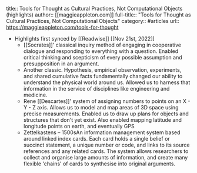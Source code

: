 title:: Tools for Thought as Cultural Practices, Not Computational Objects (highlights)
author:: [[maggieappleton.com]]
full-title:: "Tools for Thought as Cultural Practices, Not Computational Objects"
category:: #articles
url:: https://maggieappleton.com/tools-for-thought

- Highlights first synced by [[Readwise]] [[Nov 21st, 2022]]
	- [[Socrates]]' classical inquiry method of engaging in cooperative dialogue and
	  responding to everything with a question. Enabled critical thinking and
	  scepticism of every possible assumption and presupposition in an argument.
	- Another classic. Hypothesis, empirical observation, experiments, and
	  shared cumulative facts fundamentally changed our ability to understand
	  the physical world around us. Allowed us to harness that information in
	  the service of disciplines like engineering and medicine.
	- Rene [[Descartes]]' system of assigning numbers to points on an X - Y - Z
	  axis. Allows us to model and map areas of 3D space using precise
	  measurements. Enabled us to draw up plans for objects and structures that
	  don't yet exist. Also enabled mapping latitude and longitude points on
	  earth, and eventually GPS
	- Zettelkastens – 1500sAn information management system based around linked index cards. Each
	  card holds a single belief or succinct statement, a unique number or code,
	  and links to its source references and any related cards. The system
	  allows researchers to collect and organise large amounts of information,
	  and create many flexible 'chains' of cards to synthesise into original
	  arguments.